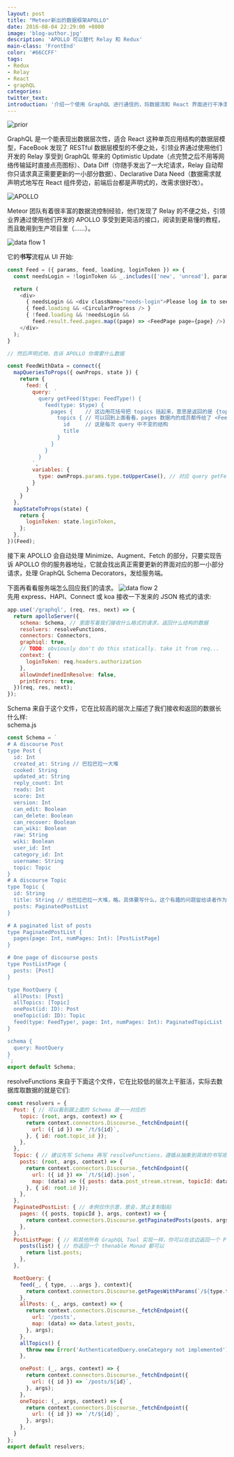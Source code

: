 ```yaml
---
layout: post
title: "Meteor新出的数据框架APOLLO"
date: 2016-08-04 22:29:00 +0800
image: 'blog-author.jpg'
description: 'APOLLO 可以替代 Relay 和 Redux'
main-class: 'FrontEnd'
color: '#66CCFF'
tags:
- Redux
- Relay
- React
- graphQL
categories:
twitter_text:
introduction: '介绍一个使用 GraphQL 进行通信的，将数据流和 React 界面进行干净漂亮的绑定的工具: APOLLO'
---
```


![prior](https://cdn-images-1.medium.com/max/800/1*QH_tgaH0Y9bY5T8Bh3FqVw.png)

GraphQL 是一个能表现出数据层次性，适合 React 这种单页应用结构的数据层模型，FaceBook 发现了 RESTful 数据层模型的不便之处，引领业界通过使用他们开发的 Relay 享受到 GraphQL 带来的 Optimistic Update（点完赞之后不用等网络传输延时直接点亮图标）、Data Diff（你随手发出了一大坨请求，Relay 自动帮你只请求真正需要更新的一小部分数据）、Declarative Data Need（数据需求就声明式地写在 React 组件旁边，前端后台都是声明式的，改需求很好改）。

![APOLLO](http://docs.apollostack.com/assets/client-diagrams/1-overview.png)  

Meteor 团队有着很丰富的数据流控制经验，他们发现了 Relay 的不便之处，引领业界通过使用他们开发的 APOLLO 享受到更简洁的接口，阅读到更易懂的教程，而且敢用到生产项目里（……）。  

![data flow 1](http://docs.apollostack.com/assets/client-diagrams/3-minimize.png)  

它的**书写**流程从 UI 开始:  

```javascript
const Feed = ({ params, feed, loading, loginToken }) => {
  const needsLogin = !loginToken && _.includes(['new', 'unread'], params.type);

  return (
    <div>
      { needsLogin && <div className="needs-login">Please log in to see this page.</div> }
      { feed.loading && <CircularProgress /> }
      { !feed.loading && !needsLogin &&
        feed.result.feed.pages.map((page) => <FeedPage page={page} />) }
    </div>
  );
}

// 然后声明式地，告诉 APOLLO 你需要什么数据

const FeedWithData = connect({
  mapQueriesToProps({ ownProps, state }) {
    return {
      feed: {
        query: `
          query getFeed($type: FeedType!) {
            feed(type: $type) {
              pages {    // 这边用花括号把 topics 括起来，意思是返回的是 {topics: {id, title}} 这样的对象的数组，保存在 pages 里
                topics { // 可以回到上面看看，pages 数据内的成员都传给了 <FeedPage page={page} />
                  id     // 这是每次 query 中不变的结构
                  title
                }
              }
            }
          }
        `,
        variables: {
          type: ownProps.params.type.toUpperCase(), // 对应 query getFeed($type: FeedType!) 中的 $type，这是 query 中可以定制的部分
        }
      }
    }
  },
  mapStateToProps(state) {
    return {
      loginToken: state.loginToken,
    };
  },
})(Feed);
```
接下来 APOLLO 会自动处理 Minimize、Augment、Fetch 的部分，只要实现告诉 APOLLO 你的服务器地址，它就会找出真正需要更新的界面对应的那一小部分请求，处理 GraphQL Schema Decorators，发给服务端。  

下面再看看服务端怎么回应我们的请求。
![data flow 2](http://docs.apollostack.com/assets/client-diagrams/4-normalize.png)  
先用 express、HAPI、Connect 或 koa 接收一下发来的 JSON 格式的请求:  
```javascript
app.use('/graphql', (req, res, next) => {
  return apolloServer({
    schema: Schema, // 里面写着我们接收什么格式的请求，返回什么结构的数据
    resolvers: resolveFunctions,
    connectors: Connectors,
    graphiql: true,
    // TODO: obviously don't do this statically. take it from req...
    context: {
      loginToken: req.headers.authorization
    },
    allowUndefinedInResolve: false,
    printErrors: true,
  })(req, res, next);
});

```
Schema 来自于这个文件，它在比较高的层次上描述了我们接收和返回的数据长什么样:  
schema.js
```javascript
const Schema = `
# A discourse Post
type Post {
  id: Int
  created_at: String // 巴拉巴拉一大堆
  cooked: String
  updated_at: String
  reply_count: Int
  reads: Int
  score: Int
  version: Int
  can_edit: Boolean
  can_delete: Boolean
  can_recover: Boolean
  can_wiki: Boolean
  raw: String
  wiki: Boolean
  user_id: Int
  category_id: Int
  username: String
  topic: Topic
}
# A discourse Topic
type Topic {
  id: String
  title: String // 也巴拉巴拉一大堆，略。具体要写什么，这个有趣的问题留给读者作为证明
  posts: PaginatedPostList
}

# A paginated list of posts
type PaginatedPostList {
  pages(page: Int, numPages: Int): [PostListPage]
}

# One page of discourse posts
type PostListPage {
  posts: [Post]
}

type RootQuery {
  allPosts: [Post]
  allTopics: [Topic]
  onePost(id: ID): Post
  oneTopic(id: ID): Topic
  feed(type: FeedType!, page: Int, numPages: Int): PaginatedTopicList
}

schema {
  query: RootQuery
}
`;
export default Schema;
```
resolveFunctions 来自于下面这个文件，它在比较低的层次上干脏活，实际去数据库取数据的就是它们:  
```javascript
const resolvers = {
  Post: { // 可以看到跟上面的 Schema 是一一对应的
    topic: (root, args, context) => {
      return context.connectors.Discourse._fetchEndpoint({
        url: ({ id }) => `/t/${id}`,
      }, { id: root.topic_id });
    },
  },
  Topic: { // 建议先写 Schema 再写 resolveFunctions，遵循从抽象到具体的书写顺序
    posts: (root, args, context) => {
      return context.connectors.Discourse._fetchEndpoint({
        url: ({ id }) => `/t/${id}.json`,
        map: (data) => ({ posts: data.post_stream.stream, topicId: data.id }),
      }, { id: root.id });
    },
  },
  PaginatedPostList: { // 本例仅作示意，意会，禁止复制黏贴
    pages: ({ posts, topicId }, args, context) => {
      return context.connectors.Discourse.getPaginatedPosts(posts, args, topicId);
    },
  },
  PostListPage: { // 和其他所有 GraphQL Tool 实现一样，你可以在这边返回一个 Promise，只要里面装着的对象格式与 Schema 里定义的相同
    posts(list) { // 你返回一个 thenable Monad 都可以
      return list.posts;
    },
  },

  RootQuery: {
    feed(_, { type, ...args }, context){
      return context.connectors.Discourse.getPagesWithParams(`/${type.toLowerCase()}`, args);
    },
    allPosts: (_, args, context) => {
      return context.connectors.Discourse._fetchEndpoint({
        url: '/posts',
        map: (data) => data.latest_posts,
      }, args);
    },
    allTopics() {
      throw new Error('AuthenticatedQuery.oneCategory not implemented'); // 例子来自官网，作者好像跑去写 APOLLO 本体了，例子就嗷嗷待哺等 PR
    },

    onePost: (_, args, context) => {
      return context.connectors.Discourse._fetchEndpoint({
        url: ({ id }) => `/posts/${id}`,
      }, args);
    },
    oneTopic: (_, args, context) => {
      return context.connectors.Discourse._fetchEndpoint({
        url: ({ id }) => `/t/${id}`,
      }, args);
    },
  }
};
export default resolvers;
```
